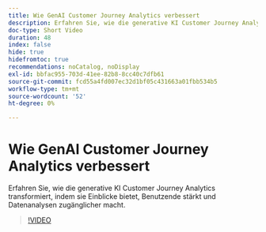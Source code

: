 ```yaml
---
title: Wie GenAI Customer Journey Analytics verbessert
description: Erfahren Sie, wie die generative KI Customer Journey Analytics transformiert, indem sie Einblicke bietet, Benutzende stärkt und Datenanalysen zugänglicher macht.
doc-type: Short Video
duration: 48
index: false
hide: true
hidefromtoc: true
recommendations: noCatalog, noDisplay
exl-id: bbfac955-703d-41ee-82b8-8cc40c7dfb61
source-git-commit: fcd55a4fd007ec32d1bf05c431663a01fbb534b5
workflow-type: tm+mt
source-wordcount: '52'
ht-degree: 0%

---
```


# Wie GenAI Customer Journey Analytics verbessert

Erfahren Sie, wie die generative KI Customer Journey Analytics transformiert, indem sie Einblicke bietet, Benutzende stärkt und Datenanalysen zugänglicher macht.

<!-- 62_S106_3442453_47_how-genai-enhances-customer-journey-analytics -->
>[!VIDEO](https://video.tv.adobe.com/v/3458377/?learn=on&enablevpops=true)
